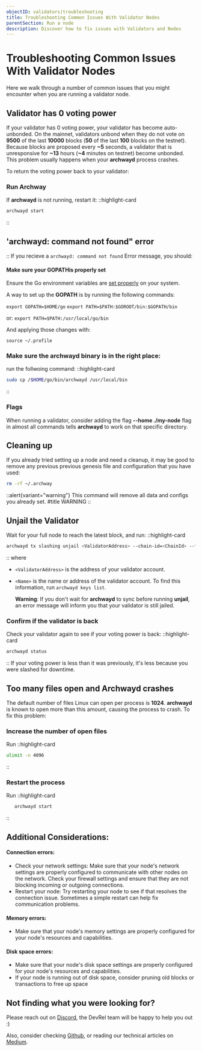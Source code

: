 ```yaml
---
objectID: validators|troubleshooting
title: Troubleshooting Common Issues With Validator Nodes
parentSection: Run a node
description: Discover how to fix issues with Validators and Nodes
---
```


# Troubleshooting Common Issues With Validator Nodes

Here we walk through a number of common issues that you might encounter when you are running a validator node.

## Validator has 0 voting power

If your validator has 0 voting power, your validator has become auto-unbonded. On the mainnet, validators unbond when they do not vote on **9500** of the last **10000** blocks (**50** of the last **100** blocks on the testnet). Because blocks are proposed every **~5** seconds, a validator that is unresponsive for **~13** hours (**~4** minutes on testnet) become unbonded. This problem usually happens when your **archwayd** process crashes.

To return the voting power back to your validator:

### Run Archway

If **archwayd** is not running, restart it:
::highlight-card

```bash
archwayd start
```

::

## 'archwayd: command not found" error
::
If you recieve a `archwayd: command not found` Error message, you should:

#### Make sure your **GOPATH**is properly set
Ensure the Go environment variables are [set properly](https://golang.org/doc/gopath_code#GOPATH) on your system.

A way to set up the **GOPATH** is by running the following commands:

`export GOPATH=$HOME/go`
`export PATH=$PATH:$GOROOT/bin:$GOPATH/bin`

or:
`export PATH=$PATH:/usr/local/go/bin`

And applying those changes with:

`source ~/.profile`




### Make sure the **archwayd** binary is in the right place:


 run the follwoing command:
::highlight-card

```bash
sudo cp /$HOME/go/bin/archwayd /usr/local/bin
```

::

### Flags
When running a validator, consider adding the flag **--home ./my-node** flag in almost all commands tells **archwayd** to work on that specific directory.

## Cleaning up

If you already tried setting up a node and need a cleanup, it may be good to remove any previous previous genesis file and configuration that you have used:


```bash
rm -rf ~/.archway
```


::alert{variant="warning"}
This command will remove all data and configs you already set.
#title
WARNING
::

## Unjail the Validator

Wait for your full node to reach the latest block, and run:
::highlight-card

```bash
archwayd tx slashing unjail <ValidatorAddress> --chain-id=<ChainId> --from=<Name>
```

::
where

- `<ValidatorAddress>` is the address of your validator account.
- `<Name>` is the name or address of the validator account. To find this information, run `archwayd keys list`.

  **Warning**:
  If you don't wait for **archwayd** to sync before running **unjail**, an error message will inform you that your validator is still jailed.

### Confirm if the validator is back

Check your validator again to see if your voting power is back:
::highlight-card

```bash
archwayd status
```

::
If your voting power is less than it was previously, it's less because you were slashed for downtime.

## Too many files open and Archwayd crashes

The default number of files Linux can open per process is **1024**. **archwayd** is known to open more than this amount, causing the process to crash. To fix this problem:

### Increase the number of open files

Run
::highlight-card

```bash
ulimit -n 4096
```



::


### Restart the process

Run
::highlight-card

```bash
   archwayd start
```

::

## Additional Considerations:

#### Connection errors:
- Check your network settings: Make sure that your node's network settings are properly configured to communicate with other nodes on the network. Check your firewall settings and ensure that they are not blocking incoming or outgoing connections.
- Restart your node: Try restarting your node to see if that resolves the connection issue. Sometimes a simple restart can help fix communication problems.

#### Memory errors:
- Make sure that your node's memory settings are properly configured for your node's resources and capabilities. 

#### Disk space errors:
- Make sure that your node's disk space settings are properly configured for your node's resources and capabilities.
- If your node is running out of disk space, consider pruning old blocks or transactions to free up space

## Not finding what you were looking for?

Please reach out on [Discord](https://discord.gg/-5FVvx3WGfa), the DevRel team will be happy to help you out :)

Also, consider checking [Github](https://github.com/archway-network), or reading our technical articles on [Medium](https://medium.com/archwayhq).